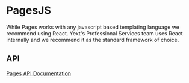 # PagesJS

While Pages works with any javascript based templating language we recommend using React. Yext's Professional Services team uses React internally and we recommend it as the standard framework of choice.

## API

[Pages API Documentation](./api/index.md)
